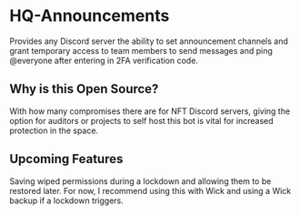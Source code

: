 # HQ-Announcements

Provides any Discord server the ability to set announcement channels and grant temporary access to team members to send messages and ping @everyone after entering in 2FA verification code.

## Why is this Open Source?

With how many compromises there are for NFT Discord servers, giving the option for auditors or projects to self host this bot is vital for increased protection in the space.

## Upcoming Features

Saving wiped permissions during a lockdown and allowing them to be restored later. For now, I recommend using this with Wick and using a Wick backup if a lockdown triggers.
